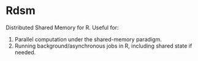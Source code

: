 # Rdsm

Distributed Shared Memory for R.  Useful for:

1.  Parallel computation under the shared-memory paradigm.
2.  Running background/asynchronous jobs in R, including shared state if
    needed.

